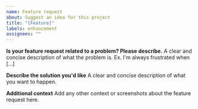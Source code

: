 ```yaml
---
name: Feature request
about: Suggest an idea for this project
title: "[Feature]"
labels: enhancement
assignees: ""
---
```


**Is your feature request related to a problem? Please describe.** A clear and concise description of what the problem is. Ex. I'm always frustrated when [...]

**Describe the solution you'd like** A clear and concise description of what you want to happen.

**Additional context** Add any other context or screenshots about the feature request here.
